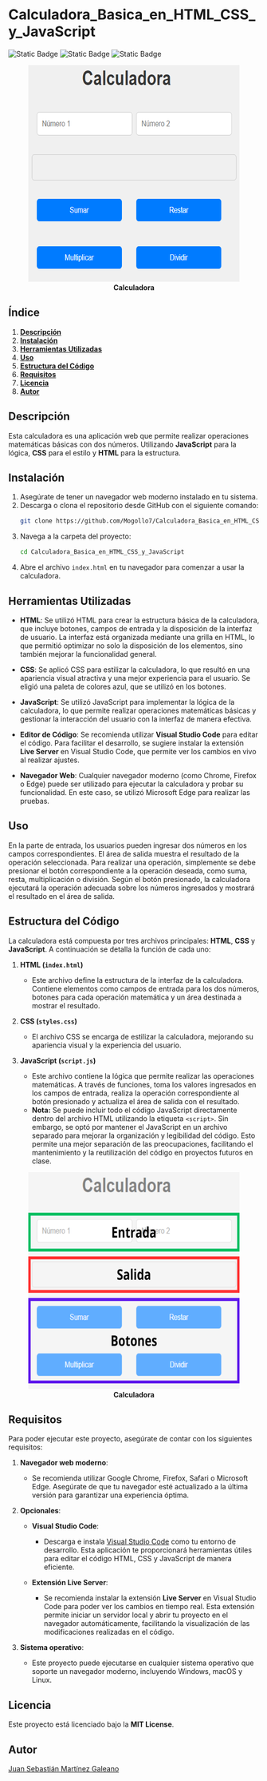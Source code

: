 # Calculadora_Basica_en_HTML_CSS_y_JavaScript
![Static Badge](https://img.shields.io/badge/HTML-5-orange?logo=html5&logoColor=white)
![Static Badge](https://img.shields.io/badge/CSS-3-green?logo=css3&logoColor=white)
![Static Badge](https://img.shields.io/badge/JavaScript-ES2024-yellow?logo=javascript&logoColor=white)

<figure style="text-align: center;">
  <img src="imagenes/img.png" alt="Calculadora" width="544" height="434" />
  <figcaption><strong>Calculadora</strong></figcaption>
</figure>

## **Índice**
1. [**Descripción**](#descripción)
2. [**Instalación**](#instalación)
3. [**Herramientas Utilizadas**](#herramientas-utilizadas)
4. [**Uso**](#uso)
5. [**Estructura del Código**](#estructura-del-código)
6. [**Requisitos**](#requisitos)
7. [**Licencia**](#licencia)
8. [**Autor**](#autor)

## **Descripción**

Esta calculadora es una aplicación web que permite realizar operaciones matemáticas básicas con dos números. Utilizando **JavaScript** para la lógica, **CSS** para el estilo y **HTML** para la estructura.

## **Instalación**

1. Asegúrate de tener un navegador web moderno instalado en tu sistema.
2. Descarga o clona el repositorio desde GitHub con el siguiente comando:
   ```bash
   git clone https://github.com/Mogollo7/Calculadora_Basica_en_HTML_CSS_y_JavaScript.git
   ```
3. Navega a la carpeta del proyecto:
   ```bash
   cd Calculadora_Basica_en_HTML_CSS_y_JavaScript

   ```
4. Abre el archivo `index.html` en tu navegador para comenzar a usar la calculadora.

## **Herramientas Utilizadas**


- **HTML**: Se utilizó HTML para crear la estructura básica de la calculadora, que incluye botones, campos de entrada y la disposición de la interfaz de usuario. La interfaz está organizada mediante una grilla en HTML, lo que permitió optimizar no solo la disposición de los elementos, sino también mejorar la funcionalidad general.

- **CSS**: Se aplicó CSS para estilizar la calculadora, lo que resultó en una apariencia visual atractiva y una mejor experiencia para el usuario. Se eligió una paleta de colores azul, que se utilizó en los botones.

- **JavaScript**: Se utilizó JavaScript para implementar la lógica de la calculadora, lo que permite realizar operaciones matemáticas básicas y gestionar la interacción del usuario con la interfaz de manera efectiva.

- **Editor de Código**: Se recomienda utilizar **Visual Studio Code** para editar el código. Para facilitar el desarrollo, se sugiere instalar la extensión **Live Server** en Visual Studio Code, que permite ver los cambios en vivo al realizar ajustes.

- **Navegador Web**: Cualquier navegador moderno (como Chrome, Firefox o Edge) puede ser utilizado para ejecutar la calculadora y probar su funcionalidad. En este caso, se utilizó Microsoft Edge para realizar las pruebas.

## **Uso**

En la parte de entrada, los usuarios pueden ingresar dos números en los campos correspondientes. El área de salida muestra el resultado de la operación seleccionada. Para realizar una operación, simplemente se debe presionar el botón correspondiente a la operación deseada, como suma, resta, multiplicación o división. Según el botón presionado, la calculadora ejecutará la operación adecuada sobre los números ingresados y mostrará el resultado en el área de salida.


## **Estructura del Código**


La calculadora está compuesta por tres archivos principales: **HTML**, **CSS** y **JavaScript**. A continuación se detalla la función de cada uno:

1. **HTML (`index.html`)**
   - Este archivo define la estructura de la interfaz de la calculadora. Contiene elementos como campos de entrada para los dos números, botones para cada operación matemática y un área destinada a mostrar el resultado.


2. **CSS (`styles.css`)**
   - El archivo CSS se encarga de estilizar la calculadora, mejorando su apariencia visual y la experiencia del usuario.

3. **JavaScript (`script.js`)**
   - Este archivo contiene la lógica que permite realizar las operaciones matemáticas. A través de funciones, toma los valores ingresados en los campos de entrada, realiza la operación correspondiente al botón presionado y actualiza el área de salida con el resultado.
   - **Nota:** Se puede incluir todo el código JavaScript directamente dentro del archivo HTML utilizando la etiqueta `<script>`. Sin embargo, se optó por mantener el JavaScript en un archivo separado para mejorar la organización y legibilidad del código. Esto permite una mejor separación de las preocupaciones, facilitando el mantenimiento y la reutilización del código en proyectos futuros en clase.

<figure style="text-align: center;">
  <img src="imagenes/Entrada.png" alt="Calculadora" width="544" height="434" />
  <figcaption><strong>Calculadora</strong></figcaption>
</figure>


## Requisitos

Para poder ejecutar este proyecto, asegúrate de contar con los siguientes requisitos:

1. **Navegador web moderno**: 
   - Se recomienda utilizar Google Chrome, Firefox, Safari o Microsoft Edge. Asegúrate de que tu navegador esté actualizado a la última versión para garantizar una experiencia óptima.

2. **Opcionales**:

   - **Visual Studio Code**:
     - Descarga e instala [Visual Studio Code](https://code.visualstudio.com/) como tu entorno de desarrollo. Esta aplicación te proporcionará herramientas útiles para editar el código HTML, CSS y JavaScript de manera eficiente.

   - **Extensión Live Server**:
     - Se recomienda instalar la extensión **Live Server** en Visual Studio Code para poder ver los cambios en tiempo real. Esta extensión permite iniciar un servidor local y abrir tu proyecto en el navegador automáticamente, facilitando la visualización de las modificaciones realizadas en el código.

3. **Sistema operativo**:
   - Este proyecto puede ejecutarse en cualquier sistema operativo que soporte un navegador moderno, incluyendo Windows, macOS y Linux.

## **Licencia**

Este proyecto está licenciado bajo la **MIT License**.

## **Autor**

[Juan Sebastián Martínez Galeano](https://github.com/Mogollo7?tab=repositories)


